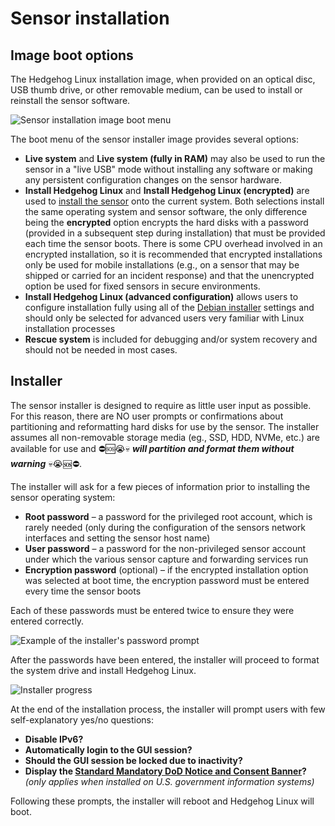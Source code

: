 # <a name="HedgehogInstallation"></a>Sensor installation

## <a name="HedgehogBootOptions"></a>Image boot options

The Hedgehog Linux installation image, when provided on an optical disc, USB thumb drive, or other removable medium, can be used to install or reinstall the sensor software.

![Sensor installation image boot menu](./images/hedgehog/images/boot_options.png)

The boot menu of the sensor installer image provides several options:

* **Live system** and **Live system (fully in RAM)** may also be used to run the sensor in a "live USB" mode without installing any software or making any persistent configuration changes on the sensor hardware.
* **Install Hedgehog Linux** and **Install Hedgehog Linux (encrypted)** are used to [install the sensor](#HedgehogInstaller) onto the current system. Both selections install the same operating system and sensor software, the only difference being the **encrypted** option encrypts the hard disks with a password (provided in a subsequent step during installation) that must be provided each time the sensor boots. There is some CPU overhead involved in an encrypted installation, so it is recommended that encrypted installations only be used for mobile installations (e.g., on a sensor that may be shipped or carried for an incident response) and that the unencrypted option be used for fixed sensors in secure environments.
* **Install Hedgehog Linux (advanced configuration)** allows users to configure installation fully using all of the [Debian installer](https://www.debian.org/releases/stable/amd64/) settings and should only be selected for advanced users very familiar with Linux installation processes
* **Rescue system** is included for debugging and/or system recovery and should not be needed in most cases.

## <a name="HedgehogInstaller"></a>Installer

The sensor installer is designed to require as little user input as possible. For this reason, there are NO user prompts or confirmations about partitioning and reformatting hard disks for use by the sensor. The  installer assumes all non-removable storage media (eg., SSD, HDD, NVMe, etc.) are available for use and ⛔🆘😭💀 ***will partition and format them without warning*** 💀😭🆘⛔.

The installer will ask for a few pieces of information prior to installing the sensor operating system:

* **Root password** – a password for the privileged root account, which is rarely needed (only during the configuration of the sensors network interfaces and setting the sensor host name)
* **User password** – a password for the non-privileged sensor account under which the various sensor capture and forwarding services run
* **Encryption password** (optional) – if the encrypted installation option was selected at boot time, the encryption password must be entered every time the sensor boots

Each of these passwords must be entered twice to ensure they were entered correctly.

![Example of the installer's password prompt](./images/hedgehog/images/users_and_passwords.png)

After the passwords have been entered, the installer will proceed to format the system drive and install Hedgehog Linux.

![Installer progress](./images/hedgehog/images/installer_progress.png)

At the end of the installation process, the installer will prompt users with few self-explanatory yes/no questions:

* **Disable IPv6?**
* **Automatically login to the GUI session?**
* **Should the GUI session be locked due to inactivity?**
* **Display the [Standard Mandatory DoD Notice and Consent Banner](https://www.stigviewer.com/stig/application_security_and_development/2018-12-24/finding/V-69349)?** *(only applies when installed on U.S. government information systems)*

Following these prompts, the installer will reboot and Hedgehog Linux will boot.